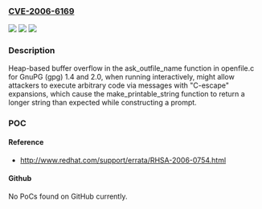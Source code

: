 ### [CVE-2006-6169](https://cve.mitre.org/cgi-bin/cvename.cgi?name=CVE-2006-6169)
![](https://img.shields.io/static/v1?label=Product&message=n%2Fa&color=blue)
![](https://img.shields.io/static/v1?label=Version&message=n%2Fa&color=blue)
![](https://img.shields.io/static/v1?label=Vulnerability&message=n%2Fa&color=brighgreen)

### Description

Heap-based buffer overflow in the ask_outfile_name function in openfile.c for GnuPG (gpg) 1.4 and 2.0, when running interactively, might allow attackers to execute arbitrary code via messages with "C-escape" expansions, which cause the make_printable_string function to return a longer string than expected while constructing a prompt.

### POC

#### Reference
- http://www.redhat.com/support/errata/RHSA-2006-0754.html

#### Github
No PoCs found on GitHub currently.

